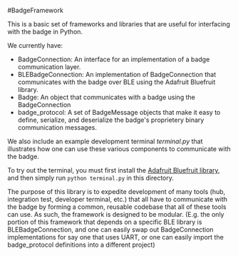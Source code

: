 #BadgeFramework

This is a basic set of frameworks and libraries that are useful for interfacing with the badge in Python.

We currently have:

- BadgeConnection: An interface for an implementation of a badge communication layer.
- BLEBadgeConnection: An implementation of BadgeConnection that communicates with the badge over BLE using the Adafruit Bluefruit library.
- Badge: An object that communicates with a badge using the BadgeConnection
- badge_protocol: A set of BadgeMessage objects that make it easy to define, serialize, and deserialize the badge's proprietery binary communication messages.

We also include an example development terminal *terminal.py* that illustrates how one can use these various components to communicate with the badge. 

To try out the terminal, you must first install the [Adafruit Bluefruit library](https://github.com/adafruit/Adafruit_Python_BluefruitLE), and then simply run `python terminal.py` in this directory.

The purpose of this library is to expedite development of many tools (hub, integration test, developer terminal, etc.) that all have to communicate with the badge by forming a common, reusable codebase that all of these tools can use. As such, the framework is designed to be modular.  (E.g. the only portion of this framework that depends on a specific BLE library is BLEBadgeConnection, and one can easily swap out BadgeConnection implementations for say one that uses UART, or one can easily import the badge_protocol definitions into a different project)
